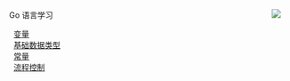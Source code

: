 <div id="wrap">
    <div id="div1" style="float:left">
    	<span>&nbsp;&nbsp;&nbsp;&nbsp;Go 语言学习</span>
                <ul style="list-style-type:none;">
		        		<li><a href="https://mp.weixin.qq.com/s/bhMITWL0mpBK49FvTE9PtA" target="_blank">变量</a></li>
		        		<li><a href="https://mp.weixin.qq.com/s/GKG3zmic_QJPQC0oBzRuyg" target="_blank">基础数据类型</a></li>
		        		<li><a href="#" target="_blank">常量</a></li>
		        		<li><a href="#" target="_blank">流程控制</a></li>
                </ul>  
    </div>
    <div id="div2" style="float:right"><img src="https://github-readme-stats.vercel.app/api?username=weirubo&show_icons=true&hide_title=true"/></div>
</div>
